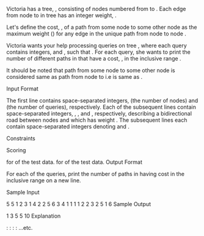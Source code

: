 Victoria has a tree, , consisting of  nodes numbered from  to . Each edge from node  to  in tree  has an integer weight, .

Let's define the cost, , of a path from some node  to some other node  as the maximum weight () for any edge in the unique path from node  to node .

Victoria wants your help processing  queries on tree , where each query contains  integers,  and , such that . For each query, she wants to print the number of different paths in  that have a cost, , in the inclusive range .

It should be noted that path from some node  to some other node  is considered same as path from node  to  i.e  is same as .

Input Format

The first line contains  space-separated integers,  (the number of nodes) and  (the number of queries), respectively.
Each of the  subsequent lines contain  space-separated integers, , , and , respectively, describing a bidirectional road between nodes  and  which has weight .
The  subsequent lines each contain  space-separated integers denoting  and .

Constraints

Scoring

 for  of the test data.
 for  of the test data.
Output Format

For each of the  queries, print the number of paths in  having cost  in the inclusive range  on a new line.

Sample Input

5 5
1 2 3
1 4 2
2 5 6
3 4 1
1 1
1 2
2 3
2 5
1 6
Sample Output

1
3
5
5
10
Explanation

: 
: 
: 
: 
...etc.
